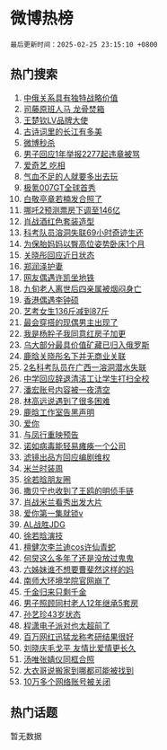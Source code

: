 # 微博热榜

`最后更新时间：2025-02-25 23:15:10 +0800`

## 热门搜索

1. [中俄关系具有独特战略价值](https://m.weibo.cn/search?containerid=100103type%3D1%26t%3D10%26q%3D%23%E4%B8%AD%E4%BF%84%E5%85%B3%E7%B3%BB%E5%85%B7%E6%9C%89%E7%8B%AC%E7%89%B9%E6%88%98%E7%95%A5%E4%BB%B7%E5%80%BC%23&stream_entry_id=51&isnewpage=1&extparam=seat%3D1%26c_type%3D51%26stream_entry_id%3D51%26cate%3D10103%26pos%3D0%26filter_type%3Drealtimehot%26q%3D%2523%25E4%25B8%25AD%25E4%25BF%2584%25E5%2585%25B3%25E7%25B3%25BB%25E5%2585%25B7%25E6%259C%2589%25E7%258B%25AC%25E7%2589%25B9%25E6%2588%2598%25E7%2595%25A5%25E4%25BB%25B7%25E5%2580%25BC%2523%26dgr%3D0%26display_time%3D1740496508%26pre_seqid%3D174049650858003678386118)
1. [司藤原班人马 龙骨焚箱](https://m.weibo.cn/search?containerid=100103type%3D1%26t%3D10%26q%3D%E5%8F%B8%E8%97%A4%E5%8E%9F%E7%8F%AD%E4%BA%BA%E9%A9%AC+%E9%BE%99%E9%AA%A8%E7%84%9A%E7%AE%B1&stream_entry_id=31&isnewpage=1&extparam=seat%3D1%26realpos%3D1%26filter_type%3Drealtimehot%26dgr%3D0%26c_type%3D31%26band_rank%3D1%26lcate%3D5001%26cate%3D5001%26pos%3D0%26q%3D%25E5%258F%25B8%25E8%2597%25A4%25E5%258E%259F%25E7%258F%25AD%25E4%25BA%25BA%25E9%25A9%25AC%2520%25E9%25BE%2599%25E9%25AA%25A8%25E7%2584%259A%25E7%25AE%25B1%26flag%3D1%26stream_entry_id%3D31%26display_time%3D1740496508%26pre_seqid%3D174049650858003678386118)
1. [王楚钦LV品牌大使](https://m.weibo.cn/search?containerid=100103type%3D1%26t%3D10%26q%3D%23%E7%8E%8B%E6%A5%9A%E9%92%A6LV%E5%93%81%E7%89%8C%E5%A4%A7%E4%BD%BF%23&stream_entry_id=31&isnewpage=1&extparam=seat%3D1%26realpos%3D2%26filter_type%3Drealtimehot%26dgr%3D0%26c_type%3D31%26band_rank%3D2%26lcate%3D5001%26cate%3D5001%26pos%3D1%26q%3D%2523%25E7%258E%258B%25E6%25A5%259A%25E9%2592%25A6LV%25E5%2593%2581%25E7%2589%258C%25E5%25A4%25A7%25E4%25BD%25BF%2523%26flag%3D16%26stream_entry_id%3D31%26display_time%3D1740496508%26pre_seqid%3D174049650858003678386118)
1. [古诗词里的长江有多美](https://m.weibo.cn/search?containerid=100103type%3D1%26t%3D10%26q%3D%23%E5%8F%A4%E8%AF%97%E8%AF%8D%E9%87%8C%E7%9A%84%E9%95%BF%E6%B1%9F%E6%9C%89%E5%A4%9A%E7%BE%8E%23&stream_entry_id=31&isnewpage=1&extparam=seat%3D1%26realpos%3D3%26filter_type%3Drealtimehot%26dgr%3D0%26c_type%3D31%26band_rank%3D3%26lcate%3D5001%26cate%3D5001%26pos%3D2%26q%3D%2523%25E5%258F%25A4%25E8%25AF%2597%25E8%25AF%258D%25E9%2587%258C%25E7%259A%2584%25E9%2595%25BF%25E6%25B1%259F%25E6%259C%2589%25E5%25A4%259A%25E7%25BE%258E%2523%26flag%3D1%26stream_entry_id%3D31%26display_time%3D1740496508%26pre_seqid%3D174049650858003678386118)
1. [微博秒杀](https://m.weibo.cn/search?containerid=100103type%3D1%26t%3D10%26q%3D%23%E5%BE%AE%E5%8D%9A%E7%A7%92%E6%9D%80%23&stream_entry_id=31&isnewpage=1&extparam=seat%3D1%26band_rank%3D4%26is_ad_pos%3D1%26q%3D%2523%25E5%25BE%25AE%25E5%258D%259A%25E7%25A7%2592%25E6%259D%2580%2523%26dgr%3D0%26c_type%3D31%26adid%3D276556%26cate%3D5001%26pos%3D3%26lcate%3D5001%26filter_type%3Drealtimehot%26stream_entry_id%3D31%26display_time%3D1740496508%26pre_seqid%3D174049650858003678386118)
1. [男子回应1年举报2277起违章被骂](https://m.weibo.cn/search?containerid=100103type%3D1%26t%3D10%26q%3D%23%E7%94%B7%E5%AD%90%E5%9B%9E%E5%BA%941%E5%B9%B4%E4%B8%BE%E6%8A%A52277%E8%B5%B7%E8%BF%9D%E7%AB%A0%E8%A2%AB%E9%AA%82%23&stream_entry_id=31&isnewpage=1&extparam=seat%3D1%26realpos%3D4%26filter_type%3Drealtimehot%26dgr%3D0%26c_type%3D31%26band_rank%3D4%26lcate%3D5001%26cate%3D5001%26pos%3D4%26q%3D%2523%25E7%2594%25B7%25E5%25AD%2590%25E5%259B%259E%25E5%25BA%25941%25E5%25B9%25B4%25E4%25B8%25BE%25E6%258A%25A52277%25E8%25B5%25B7%25E8%25BF%259D%25E7%25AB%25A0%25E8%25A2%25AB%25E9%25AA%2582%2523%26flag%3D1%26stream_entry_id%3D31%26display_time%3D1740496508%26pre_seqid%3D174049650858003678386118)
1. [爱奇艺 吃相](https://m.weibo.cn/search?containerid=100103type%3D1%26t%3D10%26q%3D%E7%88%B1%E5%A5%87%E8%89%BA+%E5%90%83%E7%9B%B8&stream_entry_id=31&isnewpage=1&extparam=seat%3D1%26realpos%3D5%26filter_type%3Drealtimehot%26dgr%3D0%26c_type%3D31%26band_rank%3D5%26lcate%3D5001%26cate%3D5001%26pos%3D5%26q%3D%25E7%2588%25B1%25E5%25A5%2587%25E8%2589%25BA%2520%25E5%2590%2583%25E7%259B%25B8%26flag%3D2%26stream_entry_id%3D31%26display_time%3D1740496508%26pre_seqid%3D174049650858003678386118)
1. [气血不足的人就要多出去玩](https://m.weibo.cn/search?containerid=100103type%3D1%26t%3D10%26q%3D%23%E6%B0%94%E8%A1%80%E4%B8%8D%E8%B6%B3%E7%9A%84%E4%BA%BA%E5%B0%B1%E8%A6%81%E5%A4%9A%E5%87%BA%E5%8E%BB%E7%8E%A9%23&stream_entry_id=31&isnewpage=1&extparam=seat%3D1%26realpos%3D6%26filter_type%3Drealtimehot%26dgr%3D0%26c_type%3D31%26band_rank%3D6%26lcate%3D5001%26cate%3D5001%26pos%3D6%26q%3D%2523%25E6%25B0%2594%25E8%25A1%2580%25E4%25B8%258D%25E8%25B6%25B3%25E7%259A%2584%25E4%25BA%25BA%25E5%25B0%25B1%25E8%25A6%2581%25E5%25A4%259A%25E5%2587%25BA%25E5%258E%25BB%25E7%258E%25A9%2523%26flag%3D0%26stream_entry_id%3D31%26display_time%3D1740496508%26pre_seqid%3D174049650858003678386118)
1. [极氪007GT全球首秀](https://m.weibo.cn/search?containerid=100103type%3D1%26t%3D10%26q%3D%23%E6%9E%81%E6%B0%AA007GT%E5%85%A8%E7%90%83%E9%A6%96%E7%A7%80%23&stream_entry_id=31&isnewpage=1&extparam=seat%3D1%26lcate%3D5001%26is_ad_pos%3D1%26filter_type%3Drealtimehot%26dgr%3D0%26c_type%3D31%26adid%3D276866%26band_rank%3D7%26cate%3D5001%26topic_ad%3D1%26pos%3D7%26q%3D%2523%25E6%259E%2581%25E6%25B0%25AA007GT%25E5%2585%25A8%25E7%2590%2583%25E9%25A6%2596%25E7%25A7%2580%2523%26stream_entry_id%3D31%26display_time%3D1740496508%26pre_seqid%3D174049650858003678386118)
1. [白敬亭章若楠发合照了](https://m.weibo.cn/search?containerid=100103type%3D1%26t%3D10%26q%3D%23%E7%99%BD%E6%95%AC%E4%BA%AD%E7%AB%A0%E8%8B%A5%E6%A5%A0%E5%8F%91%E5%90%88%E7%85%A7%E4%BA%86%23&stream_entry_id=31&isnewpage=1&extparam=seat%3D1%26realpos%3D7%26filter_type%3Drealtimehot%26dgr%3D0%26c_type%3D31%26band_rank%3D7%26lcate%3D5001%26cate%3D5001%26pos%3D8%26q%3D%2523%25E7%2599%25BD%25E6%2595%25AC%25E4%25BA%25AD%25E7%25AB%25A0%25E8%258B%25A5%25E6%25A5%25A0%25E5%258F%2591%25E5%2590%2588%25E7%2585%25A7%25E4%25BA%2586%2523%26flag%3D0%26stream_entry_id%3D31%26display_time%3D1740496508%26pre_seqid%3D174049650858003678386118)
1. [哪吒2预测票房下调至146亿](https://m.weibo.cn/search?containerid=100103type%3D1%26t%3D10%26q%3D%23%E5%93%AA%E5%90%922%E9%A2%84%E6%B5%8B%E7%A5%A8%E6%88%BF%E4%B8%8B%E8%B0%83%E8%87%B3146%E4%BA%BF%23&stream_entry_id=31&isnewpage=1&extparam=seat%3D1%26realpos%3D8%26filter_type%3Drealtimehot%26dgr%3D0%26c_type%3D31%26band_rank%3D8%26lcate%3D5001%26cate%3D5001%26pos%3D9%26q%3D%2523%25E5%2593%25AA%25E5%2590%25922%25E9%25A2%2584%25E6%25B5%258B%25E7%25A5%25A8%25E6%2588%25BF%25E4%25B8%258B%25E8%25B0%2583%25E8%2587%25B3146%25E4%25BA%25BF%2523%26flag%3D1%26stream_entry_id%3D31%26display_time%3D1740496508%26pre_seqid%3D174049650858003678386118)
1. [肖战酒红色套装造型](https://m.weibo.cn/search?containerid=100103type%3D1%26t%3D10%26q%3D%23%E8%82%96%E6%88%98%E9%85%92%E7%BA%A2%E8%89%B2%E5%A5%97%E8%A3%85%E9%80%A0%E5%9E%8B%23&stream_entry_id=31&isnewpage=1&extparam=seat%3D1%26realpos%3D9%26filter_type%3Drealtimehot%26dgr%3D0%26c_type%3D31%26band_rank%3D9%26lcate%3D5001%26cate%3D5001%26pos%3D10%26q%3D%2523%25E8%2582%2596%25E6%2588%2598%25E9%2585%2592%25E7%25BA%25A2%25E8%2589%25B2%25E5%25A5%2597%25E8%25A3%2585%25E9%2580%25A0%25E5%259E%258B%2523%26flag%3D1%26stream_entry_id%3D31%26display_time%3D1740496508%26pre_seqid%3D174049650858003678386118)
1. [科考队员溶洞失联69小时奇迹生还](https://m.weibo.cn/search?containerid=100103type%3D1%26t%3D10%26q%3D%23%E7%A7%91%E8%80%83%E9%98%9F%E5%91%98%E6%BA%B6%E6%B4%9E%E5%A4%B1%E8%81%9469%E5%B0%8F%E6%97%B6%E5%A5%87%E8%BF%B9%E7%94%9F%E8%BF%98%23&stream_entry_id=31&isnewpage=1&extparam=seat%3D1%26realpos%3D10%26filter_type%3Drealtimehot%26dgr%3D0%26c_type%3D31%26band_rank%3D10%26lcate%3D5001%26cate%3D5001%26pos%3D11%26q%3D%2523%25E7%25A7%2591%25E8%2580%2583%25E9%2598%259F%25E5%2591%2598%25E6%25BA%25B6%25E6%25B4%259E%25E5%25A4%25B1%25E8%2581%259469%25E5%25B0%258F%25E6%2597%25B6%25E5%25A5%2587%25E8%25BF%25B9%25E7%2594%259F%25E8%25BF%2598%2523%26flag%3D1%26stream_entry_id%3D31%26display_time%3D1740496508%26pre_seqid%3D174049650858003678386118)
1. [为保胎妈妈以臀高位姿势卧床1个月](https://m.weibo.cn/search?containerid=100103type%3D1%26t%3D10%26q%3D%23%E4%B8%BA%E4%BF%9D%E8%83%8E%E5%A6%88%E5%A6%88%E4%BB%A5%E8%87%80%E9%AB%98%E4%BD%8D%E5%A7%BF%E5%8A%BF%E5%8D%A7%E5%BA%8A1%E4%B8%AA%E6%9C%88%23&stream_entry_id=31&isnewpage=1&extparam=seat%3D1%26realpos%3D11%26filter_type%3Drealtimehot%26dgr%3D0%26c_type%3D31%26band_rank%3D11%26lcate%3D5001%26cate%3D5001%26pos%3D12%26q%3D%2523%25E4%25B8%25BA%25E4%25BF%259D%25E8%2583%258E%25E5%25A6%2588%25E5%25A6%2588%25E4%25BB%25A5%25E8%2587%2580%25E9%25AB%2598%25E4%25BD%258D%25E5%25A7%25BF%25E5%258A%25BF%25E5%258D%25A7%25E5%25BA%258A1%25E4%25B8%25AA%25E6%259C%2588%2523%26flag%3D1%26stream_entry_id%3D31%26display_time%3D1740496508%26pre_seqid%3D174049650858003678386118)
1. [关晓彤回应近日状态](https://m.weibo.cn/search?containerid=100103type%3D1%26t%3D10%26q%3D%23%E5%85%B3%E6%99%93%E5%BD%A4%E5%9B%9E%E5%BA%94%E8%BF%91%E6%97%A5%E7%8A%B6%E6%80%81%23&stream_entry_id=31&isnewpage=1&extparam=seat%3D1%26realpos%3D12%26filter_type%3Drealtimehot%26dgr%3D0%26c_type%3D31%26band_rank%3D12%26lcate%3D5001%26cate%3D5001%26pos%3D13%26q%3D%2523%25E5%2585%25B3%25E6%2599%2593%25E5%25BD%25A4%25E5%259B%259E%25E5%25BA%2594%25E8%25BF%2591%25E6%2597%25A5%25E7%258A%25B6%25E6%2580%2581%2523%26flag%3D2%26stream_entry_id%3D31%26display_time%3D1740496508%26pre_seqid%3D174049650858003678386118)
1. [郑润泽护妻](https://m.weibo.cn/search?containerid=100103type%3D1%26t%3D10%26q%3D%E9%83%91%E6%B6%A6%E6%B3%BD%E6%8A%A4%E5%A6%BB&stream_entry_id=31&isnewpage=1&extparam=seat%3D1%26realpos%3D13%26filter_type%3Drealtimehot%26dgr%3D0%26c_type%3D31%26band_rank%3D13%26lcate%3D5001%26cate%3D5001%26pos%3D14%26q%3D%25E9%2583%2591%25E6%25B6%25A6%25E6%25B3%25BD%25E6%258A%25A4%25E5%25A6%25BB%26flag%3D2%26stream_entry_id%3D31%26display_time%3D1740496508%26pre_seqid%3D174049650858003678386118)
1. [网友偶遇许凯坐地铁](https://m.weibo.cn/search?containerid=100103type%3D1%26t%3D10%26q%3D%23%E7%BD%91%E5%8F%8B%E5%81%B6%E9%81%87%E8%AE%B8%E5%87%AF%E5%9D%90%E5%9C%B0%E9%93%81%23&stream_entry_id=31&isnewpage=1&extparam=seat%3D1%26realpos%3D14%26filter_type%3Drealtimehot%26dgr%3D0%26c_type%3D31%26band_rank%3D14%26lcate%3D5001%26cate%3D5001%26pos%3D15%26q%3D%2523%25E7%25BD%2591%25E5%258F%258B%25E5%2581%25B6%25E9%2581%2587%25E8%25AE%25B8%25E5%2587%25AF%25E5%259D%2590%25E5%259C%25B0%25E9%2593%2581%2523%26flag%3D1%26stream_entry_id%3D31%26display_time%3D1740496508%26pre_seqid%3D174049650858003678386118)
1. [九旬老人离世后四亲属被烟闷身亡](https://m.weibo.cn/search?containerid=100103type%3D1%26t%3D10%26q%3D%23%E4%B9%9D%E6%97%AC%E8%80%81%E4%BA%BA%E7%A6%BB%E4%B8%96%E5%90%8E%E5%9B%9B%E4%BA%B2%E5%B1%9E%E8%A2%AB%E7%83%9F%E9%97%B7%E8%BA%AB%E4%BA%A1%23&stream_entry_id=31&isnewpage=1&extparam=seat%3D1%26realpos%3D15%26filter_type%3Drealtimehot%26dgr%3D0%26c_type%3D31%26band_rank%3D15%26lcate%3D5001%26cate%3D5001%26pos%3D16%26q%3D%2523%25E4%25B9%259D%25E6%2597%25AC%25E8%2580%2581%25E4%25BA%25BA%25E7%25A6%25BB%25E4%25B8%2596%25E5%2590%258E%25E5%259B%259B%25E4%25BA%25B2%25E5%25B1%259E%25E8%25A2%25AB%25E7%2583%259F%25E9%2597%25B7%25E8%25BA%25AB%25E4%25BA%25A1%2523%26flag%3D1%26stream_entry_id%3D31%26display_time%3D1740496508%26pre_seqid%3D174049650858003678386118)
1. [香港偶遇李钟硕](https://m.weibo.cn/search?containerid=100103type%3D1%26t%3D10%26q%3D%23%E9%A6%99%E6%B8%AF%E5%81%B6%E9%81%87%E6%9D%8E%E9%92%9F%E7%A1%95%23&stream_entry_id=31&isnewpage=1&extparam=seat%3D1%26realpos%3D16%26filter_type%3Drealtimehot%26dgr%3D0%26c_type%3D31%26band_rank%3D16%26lcate%3D5001%26cate%3D5001%26pos%3D17%26q%3D%2523%25E9%25A6%2599%25E6%25B8%25AF%25E5%2581%25B6%25E9%2581%2587%25E6%259D%258E%25E9%2592%259F%25E7%25A1%2595%2523%26flag%3D2%26stream_entry_id%3D31%26display_time%3D1740496508%26pre_seqid%3D174049650858003678386118)
1. [艺考女生136斤减到87斤](https://m.weibo.cn/search?containerid=100103type%3D1%26t%3D10%26q%3D%23%E8%89%BA%E8%80%83%E5%A5%B3%E7%94%9F136%E6%96%A4%E5%87%8F%E5%88%B087%E6%96%A4%23&stream_entry_id=31&isnewpage=1&extparam=seat%3D1%26realpos%3D17%26filter_type%3Drealtimehot%26dgr%3D0%26c_type%3D31%26band_rank%3D17%26lcate%3D5001%26cate%3D5001%26pos%3D18%26q%3D%2523%25E8%2589%25BA%25E8%2580%2583%25E5%25A5%25B3%25E7%2594%259F136%25E6%2596%25A4%25E5%2587%258F%25E5%2588%25B087%25E6%2596%25A4%2523%26flag%3D0%26stream_entry_id%3D31%26display_time%3D1740496508%26pre_seqid%3D174049650858003678386118)
1. [最会穿搭的现偶男主出现了](https://m.weibo.cn/search?containerid=100103type%3D1%26t%3D10%26q%3D%E6%9C%80%E4%BC%9A%E7%A9%BF%E6%90%AD%E7%9A%84%E7%8E%B0%E5%81%B6%E7%94%B7%E4%B8%BB%E5%87%BA%E7%8E%B0%E4%BA%86&stream_entry_id=31&isnewpage=1&extparam=seat%3D1%26realpos%3D18%26filter_type%3Drealtimehot%26dgr%3D0%26c_type%3D31%26band_rank%3D18%26lcate%3D5001%26cate%3D5001%26pos%3D19%26q%3D%25E6%259C%2580%25E4%25BC%259A%25E7%25A9%25BF%25E6%2590%25AD%25E7%259A%2584%25E7%258E%25B0%25E5%2581%25B6%25E7%2594%25B7%25E4%25B8%25BB%25E5%2587%25BA%25E7%258E%25B0%25E4%25BA%2586%26flag%3D1%26stream_entry_id%3D31%26display_time%3D1740496508%26pre_seqid%3D174049650858003678386118)
1. [我是杨肸子我同意红房子加更](https://m.weibo.cn/search?containerid=100103type%3D1%26t%3D10%26q%3D%E6%88%91%E6%98%AF%E6%9D%A8%E8%82%B8%E5%AD%90%E6%88%91%E5%90%8C%E6%84%8F%E7%BA%A2%E6%88%BF%E5%AD%90%E5%8A%A0%E6%9B%B4&stream_entry_id=31&isnewpage=1&extparam=seat%3D1%26realpos%3D19%26filter_type%3Drealtimehot%26dgr%3D0%26c_type%3D31%26band_rank%3D19%26lcate%3D5001%26cate%3D5001%26pos%3D20%26q%3D%25E6%2588%2591%25E6%2598%25AF%25E6%259D%25A8%25E8%2582%25B8%25E5%25AD%2590%25E6%2588%2591%25E5%2590%258C%25E6%2584%258F%25E7%25BA%25A2%25E6%2588%25BF%25E5%25AD%2590%25E5%258A%25A0%25E6%259B%25B4%26flag%3D1%26stream_entry_id%3D31%26display_time%3D1740496508%26pre_seqid%3D174049650858003678386118)
1. [乌大部分最具价值矿藏已归入俄罗斯](https://m.weibo.cn/search?containerid=100103type%3D1%26t%3D10%26q%3D%23%E4%B9%8C%E5%A4%A7%E9%83%A8%E5%88%86%E6%9C%80%E5%85%B7%E4%BB%B7%E5%80%BC%E7%9F%BF%E8%97%8F%E5%B7%B2%E5%BD%92%E5%85%A5%E4%BF%84%E7%BD%97%E6%96%AF%23&stream_entry_id=31&isnewpage=1&extparam=seat%3D1%26realpos%3D20%26filter_type%3Drealtimehot%26dgr%3D0%26c_type%3D31%26band_rank%3D20%26lcate%3D5001%26cate%3D5001%26pos%3D21%26q%3D%2523%25E4%25B9%258C%25E5%25A4%25A7%25E9%2583%25A8%25E5%2588%2586%25E6%259C%2580%25E5%2585%25B7%25E4%25BB%25B7%25E5%2580%25BC%25E7%259F%25BF%25E8%2597%258F%25E5%25B7%25B2%25E5%25BD%2592%25E5%2585%25A5%25E4%25BF%2584%25E7%25BD%2597%25E6%2596%25AF%2523%26flag%3D1%26stream_entry_id%3D31%26display_time%3D1740496508%26pre_seqid%3D174049650858003678386118)
1. [鹿晗关晓彤名下并无商业关联](https://m.weibo.cn/search?containerid=100103type%3D1%26t%3D10%26q%3D%23%E9%B9%BF%E6%99%97%E5%85%B3%E6%99%93%E5%BD%A4%E5%90%8D%E4%B8%8B%E5%B9%B6%E6%97%A0%E5%95%86%E4%B8%9A%E5%85%B3%E8%81%94%23&stream_entry_id=31&isnewpage=1&extparam=seat%3D1%26realpos%3D21%26filter_type%3Drealtimehot%26dgr%3D0%26c_type%3D31%26band_rank%3D21%26lcate%3D5001%26cate%3D5001%26pos%3D22%26q%3D%2523%25E9%25B9%25BF%25E6%2599%2597%25E5%2585%25B3%25E6%2599%2593%25E5%25BD%25A4%25E5%2590%258D%25E4%25B8%258B%25E5%25B9%25B6%25E6%2597%25A0%25E5%2595%2586%25E4%25B8%259A%25E5%2585%25B3%25E8%2581%2594%2523%26flag%3D2%26stream_entry_id%3D31%26display_time%3D1740496508%26pre_seqid%3D174049650858003678386118)
1. [2名科考队员在广西一溶洞潜水失联](https://m.weibo.cn/search?containerid=100103type%3D1%26t%3D10%26q%3D%232%E5%90%8D%E7%A7%91%E8%80%83%E9%98%9F%E5%91%98%E5%9C%A8%E5%B9%BF%E8%A5%BF%E4%B8%80%E6%BA%B6%E6%B4%9E%E6%BD%9C%E6%B0%B4%E5%A4%B1%E8%81%94%23&stream_entry_id=31&isnewpage=1&extparam=seat%3D1%26realpos%3D22%26filter_type%3Drealtimehot%26dgr%3D0%26c_type%3D31%26band_rank%3D22%26lcate%3D5001%26cate%3D5001%26pos%3D23%26q%3D%25232%25E5%2590%258D%25E7%25A7%2591%25E8%2580%2583%25E9%2598%259F%25E5%2591%2598%25E5%259C%25A8%25E5%25B9%25BF%25E8%25A5%25BF%25E4%25B8%2580%25E6%25BA%25B6%25E6%25B4%259E%25E6%25BD%259C%25E6%25B0%25B4%25E5%25A4%25B1%25E8%2581%2594%2523%26flag%3D1%26stream_entry_id%3D31%26display_time%3D1740496508%26pre_seqid%3D174049650858003678386118)
1. [中学回应辞退清洁工让学生打扫全校](https://m.weibo.cn/search?containerid=100103type%3D1%26t%3D10%26q%3D%23%E4%B8%AD%E5%AD%A6%E5%9B%9E%E5%BA%94%E8%BE%9E%E9%80%80%E6%B8%85%E6%B4%81%E5%B7%A5%E8%AE%A9%E5%AD%A6%E7%94%9F%E6%89%93%E6%89%AB%E5%85%A8%E6%A0%A1%23&stream_entry_id=31&isnewpage=1&extparam=seat%3D1%26realpos%3D23%26filter_type%3Drealtimehot%26dgr%3D0%26c_type%3D31%26band_rank%3D23%26lcate%3D5001%26cate%3D5001%26pos%3D24%26q%3D%2523%25E4%25B8%25AD%25E5%25AD%25A6%25E5%259B%259E%25E5%25BA%2594%25E8%25BE%259E%25E9%2580%2580%25E6%25B8%2585%25E6%25B4%2581%25E5%25B7%25A5%25E8%25AE%25A9%25E5%25AD%25A6%25E7%2594%259F%25E6%2589%2593%25E6%2589%25AB%25E5%2585%25A8%25E6%25A0%25A1%2523%26flag%3D0%26stream_entry_id%3D31%26display_time%3D1740496508%26pre_seqid%3D174049650858003678386118)
1. [潘宏账号内容被一夜清空](https://m.weibo.cn/search?containerid=100103type%3D1%26t%3D10%26q%3D%23%E6%BD%98%E5%AE%8F%E8%B4%A6%E5%8F%B7%E5%86%85%E5%AE%B9%E8%A2%AB%E4%B8%80%E5%A4%9C%E6%B8%85%E7%A9%BA%23&stream_entry_id=31&isnewpage=1&extparam=seat%3D1%26realpos%3D24%26filter_type%3Drealtimehot%26dgr%3D0%26c_type%3D31%26band_rank%3D24%26lcate%3D5001%26cate%3D5001%26pos%3D25%26q%3D%2523%25E6%25BD%2598%25E5%25AE%258F%25E8%25B4%25A6%25E5%258F%25B7%25E5%2586%2585%25E5%25AE%25B9%25E8%25A2%25AB%25E4%25B8%2580%25E5%25A4%259C%25E6%25B8%2585%25E7%25A9%25BA%2523%26flag%3D1%26stream_entry_id%3D31%26display_time%3D1740496508%26pre_seqid%3D174049650858003678386118)
1. [林高远说遇到了很多困难](https://m.weibo.cn/search?containerid=100103type%3D1%26t%3D10%26q%3D%23%E6%9E%97%E9%AB%98%E8%BF%9C%E8%AF%B4%E9%81%87%E5%88%B0%E4%BA%86%E5%BE%88%E5%A4%9A%E5%9B%B0%E9%9A%BE%23&stream_entry_id=31&isnewpage=1&extparam=seat%3D1%26realpos%3D25%26filter_type%3Drealtimehot%26dgr%3D0%26c_type%3D31%26band_rank%3D25%26lcate%3D5001%26cate%3D5001%26pos%3D26%26q%3D%2523%25E6%259E%2597%25E9%25AB%2598%25E8%25BF%259C%25E8%25AF%25B4%25E9%2581%2587%25E5%2588%25B0%25E4%25BA%2586%25E5%25BE%2588%25E5%25A4%259A%25E5%259B%25B0%25E9%259A%25BE%2523%26flag%3D1%26stream_entry_id%3D31%26display_time%3D1740496508%26pre_seqid%3D174049650858003678386118)
1. [鹿晗工作室告黑声明](https://m.weibo.cn/search?containerid=100103type%3D1%26t%3D10%26q%3D%23%E9%B9%BF%E6%99%97%E5%B7%A5%E4%BD%9C%E5%AE%A4%E5%91%8A%E9%BB%91%E5%A3%B0%E6%98%8E%23&stream_entry_id=31&isnewpage=1&extparam=seat%3D1%26realpos%3D26%26filter_type%3Drealtimehot%26dgr%3D0%26c_type%3D31%26band_rank%3D26%26lcate%3D5001%26cate%3D5001%26pos%3D27%26q%3D%2523%25E9%25B9%25BF%25E6%2599%2597%25E5%25B7%25A5%25E4%25BD%259C%25E5%25AE%25A4%25E5%2591%258A%25E9%25BB%2591%25E5%25A3%25B0%25E6%2598%258E%2523%26flag%3D0%26stream_entry_id%3D31%26display_time%3D1740496508%26pre_seqid%3D174049650858003678386118)
1. [爱你](https://m.weibo.cn/search?containerid=100103type%3D1%26t%3D10%26q%3D%E7%88%B1%E4%BD%A0&stream_entry_id=31&isnewpage=1&extparam=seat%3D1%26realpos%3D27%26filter_type%3Drealtimehot%26dgr%3D0%26c_type%3D31%26band_rank%3D27%26lcate%3D5001%26cate%3D5001%26pos%3D28%26q%3D%25E7%2588%25B1%25E4%25BD%25A0%26flag%3D0%26stream_entry_id%3D31%26display_time%3D1740496508%26pre_seqid%3D174049650858003678386118)
1. [与凤行重映预告](https://m.weibo.cn/search?containerid=100103type%3D1%26t%3D10%26q%3D%23%E4%B8%8E%E5%87%A4%E8%A1%8C%E9%87%8D%E6%98%A0%E9%A2%84%E5%91%8A%23&stream_entry_id=31&isnewpage=1&extparam=seat%3D1%26realpos%3D28%26filter_type%3Drealtimehot%26dgr%3D0%26c_type%3D31%26band_rank%3D28%26lcate%3D5001%26cate%3D5001%26pos%3D29%26q%3D%2523%25E4%25B8%258E%25E5%2587%25A4%25E8%25A1%258C%25E9%2587%258D%25E6%2598%25A0%25E9%25A2%2584%25E5%2591%258A%2523%26flag%3D1%26stream_entry_id%3D31%26display_time%3D1740496508%26pre_seqid%3D174049650858003678386118)
1. [诺如病毒能轻易瘫痪一个公司](https://m.weibo.cn/search?containerid=100103type%3D1%26t%3D10%26q%3D%23%E8%AF%BA%E5%A6%82%E7%97%85%E6%AF%92%E8%83%BD%E8%BD%BB%E6%98%93%E7%98%AB%E7%97%AA%E4%B8%80%E4%B8%AA%E5%85%AC%E5%8F%B8%23&stream_entry_id=31&isnewpage=1&extparam=seat%3D1%26realpos%3D29%26filter_type%3Drealtimehot%26dgr%3D0%26c_type%3D31%26band_rank%3D29%26lcate%3D5001%26cate%3D5001%26pos%3D30%26q%3D%2523%25E8%25AF%25BA%25E5%25A6%2582%25E7%2597%2585%25E6%25AF%2592%25E8%2583%25BD%25E8%25BD%25BB%25E6%2598%2593%25E7%2598%25AB%25E7%2597%25AA%25E4%25B8%2580%25E4%25B8%25AA%25E5%2585%25AC%25E5%258F%25B8%2523%26flag%3D0%26stream_entry_id%3D31%26display_time%3D1740496508%26pre_seqid%3D174049650858003678386118)
1. [滤镜出品方回应编剧维权](https://m.weibo.cn/search?containerid=100103type%3D1%26t%3D10%26q%3D%23%E6%BB%A4%E9%95%9C%E5%87%BA%E5%93%81%E6%96%B9%E5%9B%9E%E5%BA%94%E7%BC%96%E5%89%A7%E7%BB%B4%E6%9D%83%23&stream_entry_id=31&isnewpage=1&extparam=seat%3D1%26realpos%3D30%26filter_type%3Drealtimehot%26dgr%3D0%26c_type%3D31%26band_rank%3D30%26lcate%3D5001%26cate%3D5001%26pos%3D31%26q%3D%2523%25E6%25BB%25A4%25E9%2595%259C%25E5%2587%25BA%25E5%2593%2581%25E6%2596%25B9%25E5%259B%259E%25E5%25BA%2594%25E7%25BC%2596%25E5%2589%25A7%25E7%25BB%25B4%25E6%259D%2583%2523%26flag%3D1%26stream_entry_id%3D31%26display_time%3D1740496508%26pre_seqid%3D174049650858003678386118)
1. [米兰时装周](https://m.weibo.cn/search?containerid=100103type%3D1%26t%3D10%26q%3D%E7%B1%B3%E5%85%B0%E6%97%B6%E8%A3%85%E5%91%A8&stream_entry_id=31&isnewpage=1&extparam=seat%3D1%26realpos%3D31%26filter_type%3Drealtimehot%26dgr%3D0%26c_type%3D31%26band_rank%3D31%26lcate%3D5001%26cate%3D5001%26pos%3D32%26q%3D%25E7%25B1%25B3%25E5%2585%25B0%25E6%2597%25B6%25E8%25A3%2585%25E5%2591%25A8%26flag%3D1%26stream_entry_id%3D31%26display_time%3D1740496508%26pre_seqid%3D174049650858003678386118)
1. [徐若晗朋友圈](https://m.weibo.cn/search?containerid=100103type%3D1%26t%3D10%26q%3D%E5%BE%90%E8%8B%A5%E6%99%97%E6%9C%8B%E5%8F%8B%E5%9C%88&stream_entry_id=31&isnewpage=1&extparam=seat%3D1%26realpos%3D32%26filter_type%3Drealtimehot%26dgr%3D0%26c_type%3D31%26band_rank%3D32%26lcate%3D5001%26cate%3D5001%26pos%3D33%26q%3D%25E5%25BE%2590%25E8%258B%25A5%25E6%2599%2597%25E6%259C%258B%25E5%258F%258B%25E5%259C%2588%26flag%3D0%26stream_entry_id%3D31%26display_time%3D1740496508%26pre_seqid%3D174049650858003678386118)
1. [撒贝宁也收到了王鸥的明侦手链](https://m.weibo.cn/search?containerid=100103type%3D1%26t%3D10%26q%3D%E6%92%92%E8%B4%9D%E5%AE%81%E4%B9%9F%E6%94%B6%E5%88%B0%E4%BA%86%E7%8E%8B%E9%B8%A5%E7%9A%84%E6%98%8E%E4%BE%A6%E6%89%8B%E9%93%BE&stream_entry_id=31&isnewpage=1&extparam=seat%3D1%26realpos%3D33%26filter_type%3Drealtimehot%26dgr%3D0%26c_type%3D31%26band_rank%3D33%26lcate%3D5001%26cate%3D5001%26pos%3D34%26q%3D%25E6%2592%2592%25E8%25B4%259D%25E5%25AE%2581%25E4%25B9%259F%25E6%2594%25B6%25E5%2588%25B0%25E4%25BA%2586%25E7%258E%258B%25E9%25B8%25A5%25E7%259A%2584%25E6%2598%258E%25E4%25BE%25A6%25E6%2589%258B%25E9%2593%25BE%26flag%3D0%26stream_entry_id%3D31%26display_time%3D1740496508%26pre_seqid%3D174049650858003678386118)
1. [肖战米兰看秀出发大片](https://m.weibo.cn/search?containerid=100103type%3D1%26t%3D10%26q%3D%23%E8%82%96%E6%88%98%E7%B1%B3%E5%85%B0%E7%9C%8B%E7%A7%80%E5%87%BA%E5%8F%91%E5%A4%A7%E7%89%87%23&stream_entry_id=31&isnewpage=1&extparam=seat%3D1%26realpos%3D34%26filter_type%3Drealtimehot%26dgr%3D0%26c_type%3D31%26band_rank%3D34%26lcate%3D5001%26cate%3D5001%26pos%3D35%26q%3D%2523%25E8%2582%2596%25E6%2588%2598%25E7%25B1%25B3%25E5%2585%25B0%25E7%259C%258B%25E7%25A7%2580%25E5%2587%25BA%25E5%258F%2591%25E5%25A4%25A7%25E7%2589%2587%2523%26flag%3D1%26stream_entry_id%3D31%26display_time%3D1740496508%26pre_seqid%3D174049650858003678386118)
1. [爱你第一集就锁v](https://m.weibo.cn/search?containerid=100103type%3D1%26t%3D10%26q%3D%E7%88%B1%E4%BD%A0%E7%AC%AC%E4%B8%80%E9%9B%86%E5%B0%B1%E9%94%81v&stream_entry_id=31&isnewpage=1&extparam=seat%3D1%26realpos%3D35%26filter_type%3Drealtimehot%26dgr%3D0%26c_type%3D31%26band_rank%3D35%26lcate%3D5001%26cate%3D5001%26pos%3D36%26q%3D%25E7%2588%25B1%25E4%25BD%25A0%25E7%25AC%25AC%25E4%25B8%2580%25E9%259B%2586%25E5%25B0%25B1%25E9%2594%2581v%26flag%3D0%26stream_entry_id%3D31%26display_time%3D1740496508%26pre_seqid%3D174049650858003678386118)
1. [AL战胜JDG](https://m.weibo.cn/search?containerid=100103type%3D1%26t%3D10%26q%3D%23AL%E6%88%98%E8%83%9CJDG%23&stream_entry_id=31&isnewpage=1&extparam=seat%3D1%26realpos%3D36%26filter_type%3Drealtimehot%26dgr%3D0%26c_type%3D31%26band_rank%3D36%26lcate%3D5001%26cate%3D5001%26pos%3D37%26q%3D%2523AL%25E6%2588%2598%25E8%2583%259CJDG%2523%26flag%3D1%26stream_entry_id%3D31%26display_time%3D1740496508%26pre_seqid%3D174049650858003678386118)
1. [徐若晗演技](https://m.weibo.cn/search?containerid=100103type%3D1%26t%3D10%26q%3D%E5%BE%90%E8%8B%A5%E6%99%97%E6%BC%94%E6%8A%80&stream_entry_id=31&isnewpage=1&extparam=seat%3D1%26realpos%3D37%26filter_type%3Drealtimehot%26dgr%3D0%26c_type%3D31%26band_rank%3D37%26lcate%3D5001%26cate%3D5001%26pos%3D38%26q%3D%25E5%25BE%2590%25E8%258B%25A5%25E6%2599%2597%25E6%25BC%2594%25E6%258A%2580%26flag%3D1%26stream_entry_id%3D31%26display_time%3D1740496508%26pre_seqid%3D174049650858003678386118)
1. [檀健次李兰迪cos许仙青蛇](https://m.weibo.cn/search?containerid=100103type%3D1%26t%3D10%26q%3D%E6%AA%80%E5%81%A5%E6%AC%A1%E6%9D%8E%E5%85%B0%E8%BF%AAcos%E8%AE%B8%E4%BB%99%E9%9D%92%E8%9B%87&stream_entry_id=31&isnewpage=1&extparam=seat%3D1%26realpos%3D38%26filter_type%3Drealtimehot%26dgr%3D0%26c_type%3D31%26band_rank%3D38%26lcate%3D5001%26cate%3D5001%26pos%3D39%26q%3D%25E6%25AA%2580%25E5%2581%25A5%25E6%25AC%25A1%25E6%259D%258E%25E5%2585%25B0%25E8%25BF%25AAcos%25E8%25AE%25B8%25E4%25BB%2599%25E9%259D%2592%25E8%259B%2587%26flag%3D1%26stream_entry_id%3D31%26display_time%3D1740496508%26pre_seqid%3D174049650858003678386118)
1. [何炅这么多年了还是没放过鬼鬼](https://m.weibo.cn/search?containerid=100103type%3D1%26t%3D10%26q%3D%E4%BD%95%E7%82%85%E8%BF%99%E4%B9%88%E5%A4%9A%E5%B9%B4%E4%BA%86%E8%BF%98%E6%98%AF%E6%B2%A1%E6%94%BE%E8%BF%87%E9%AC%BC%E9%AC%BC&stream_entry_id=31&isnewpage=1&extparam=seat%3D1%26realpos%3D39%26filter_type%3Drealtimehot%26dgr%3D0%26c_type%3D31%26band_rank%3D39%26lcate%3D5001%26cate%3D5001%26pos%3D40%26q%3D%25E4%25BD%2595%25E7%2582%2585%25E8%25BF%2599%25E4%25B9%2588%25E5%25A4%259A%25E5%25B9%25B4%25E4%25BA%2586%25E8%25BF%2598%25E6%2598%25AF%25E6%25B2%25A1%25E6%2594%25BE%25E8%25BF%2587%25E9%25AC%25BC%25E9%25AC%25BC%26flag%3D0%26stream_entry_id%3D31%26display_time%3D1740496508%26pre_seqid%3D174049650858003678386118)
1. [六姊妹谁不想要曹斐然这样的妈](https://m.weibo.cn/search?containerid=100103type%3D1%26t%3D10%26q%3D%E5%85%AD%E5%A7%8A%E5%A6%B9%E8%B0%81%E4%B8%8D%E6%83%B3%E8%A6%81%E6%9B%B9%E6%96%90%E7%84%B6%E8%BF%99%E6%A0%B7%E7%9A%84%E5%A6%88&stream_entry_id=31&isnewpage=1&extparam=seat%3D1%26realpos%3D40%26filter_type%3Drealtimehot%26dgr%3D0%26c_type%3D31%26band_rank%3D40%26lcate%3D5001%26cate%3D5001%26pos%3D41%26q%3D%25E5%2585%25AD%25E5%25A7%258A%25E5%25A6%25B9%25E8%25B0%2581%25E4%25B8%258D%25E6%2583%25B3%25E8%25A6%2581%25E6%259B%25B9%25E6%2596%2590%25E7%2584%25B6%25E8%25BF%2599%25E6%25A0%25B7%25E7%259A%2584%25E5%25A6%2588%26flag%3D1%26stream_entry_id%3D31%26display_time%3D1740496508%26pre_seqid%3D174049650858003678386118)
1. [南师大环境学院官网崩了](https://m.weibo.cn/search?containerid=100103type%3D1%26t%3D10%26q%3D%23%E5%8D%97%E5%B8%88%E5%A4%A7%E7%8E%AF%E5%A2%83%E5%AD%A6%E9%99%A2%E5%AE%98%E7%BD%91%E5%B4%A9%E4%BA%86%23&stream_entry_id=31&isnewpage=1&extparam=seat%3D1%26realpos%3D41%26filter_type%3Drealtimehot%26dgr%3D0%26c_type%3D31%26band_rank%3D41%26lcate%3D5001%26cate%3D5001%26pos%3D42%26q%3D%2523%25E5%258D%2597%25E5%25B8%2588%25E5%25A4%25A7%25E7%258E%25AF%25E5%25A2%2583%25E5%25AD%25A6%25E9%2599%25A2%25E5%25AE%2598%25E7%25BD%2591%25E5%25B4%25A9%25E4%25BA%2586%2523%26flag%3D0%26stream_entry_id%3D31%26display_time%3D1740496508%26pre_seqid%3D174049650858003678386118)
1. [千金归来只剩千金](https://m.weibo.cn/search?containerid=100103type%3D1%26t%3D10%26q%3D%E5%8D%83%E9%87%91%E5%BD%92%E6%9D%A5%E5%8F%AA%E5%89%A9%E5%8D%83%E9%87%91&stream_entry_id=31&isnewpage=1&extparam=seat%3D1%26realpos%3D42%26filter_type%3Drealtimehot%26dgr%3D0%26c_type%3D31%26band_rank%3D42%26lcate%3D5001%26cate%3D5001%26pos%3D43%26q%3D%25E5%258D%2583%25E9%2587%2591%25E5%25BD%2592%25E6%259D%25A5%25E5%258F%25AA%25E5%2589%25A9%25E5%258D%2583%25E9%2587%2591%26flag%3D0%26stream_entry_id%3D31%26display_time%3D1740496508%26pre_seqid%3D174049650858003678386118)
1. [男子照顾同村老人12年继承5套房](https://m.weibo.cn/search?containerid=100103type%3D1%26t%3D10%26q%3D%23%E7%94%B7%E5%AD%90%E7%85%A7%E9%A1%BE%E5%90%8C%E6%9D%91%E8%80%81%E4%BA%BA12%E5%B9%B4%E7%BB%A7%E6%89%BF5%E5%A5%97%E6%88%BF%23&stream_entry_id=31&isnewpage=1&extparam=seat%3D1%26realpos%3D43%26filter_type%3Drealtimehot%26dgr%3D0%26c_type%3D31%26band_rank%3D43%26lcate%3D5001%26cate%3D5001%26pos%3D44%26q%3D%2523%25E7%2594%25B7%25E5%25AD%2590%25E7%2585%25A7%25E9%25A1%25BE%25E5%2590%258C%25E6%259D%2591%25E8%2580%2581%25E4%25BA%25BA12%25E5%25B9%25B4%25E7%25BB%25A7%25E6%2589%25BF5%25E5%25A5%2597%25E6%2588%25BF%2523%26flag%3D0%26stream_entry_id%3D31%26display_time%3D1740496508%26pre_seqid%3D174049650858003678386118)
1. [孙艺珍43岁状态](https://m.weibo.cn/search?containerid=100103type%3D1%26t%3D10%26q%3D%23%E5%AD%99%E8%89%BA%E7%8F%8D43%E5%B2%81%E7%8A%B6%E6%80%81%23&stream_entry_id=31&isnewpage=1&extparam=seat%3D1%26realpos%3D44%26filter_type%3Drealtimehot%26dgr%3D0%26c_type%3D31%26band_rank%3D44%26lcate%3D5001%26cate%3D5001%26pos%3D45%26q%3D%2523%25E5%25AD%2599%25E8%2589%25BA%25E7%258F%258D43%25E5%25B2%2581%25E7%258A%25B6%25E6%2580%2581%2523%26flag%3D0%26stream_entry_id%3D31%26display_time%3D1740496508%26pre_seqid%3D174049650858003678386118)
1. [程潇电子派对也太超前了](https://m.weibo.cn/search?containerid=100103type%3D1%26t%3D10%26q%3D%E7%A8%8B%E6%BD%87%E7%94%B5%E5%AD%90%E6%B4%BE%E5%AF%B9%E4%B9%9F%E5%A4%AA%E8%B6%85%E5%89%8D%E4%BA%86&stream_entry_id=31&isnewpage=1&extparam=seat%3D1%26realpos%3D45%26filter_type%3Drealtimehot%26dgr%3D0%26c_type%3D31%26band_rank%3D45%26lcate%3D5001%26cate%3D5001%26pos%3D46%26q%3D%25E7%25A8%258B%25E6%25BD%2587%25E7%2594%25B5%25E5%25AD%2590%25E6%25B4%25BE%25E5%25AF%25B9%25E4%25B9%259F%25E5%25A4%25AA%25E8%25B6%2585%25E5%2589%258D%25E4%25BA%2586%26flag%3D1%26stream_entry_id%3D31%26display_time%3D1740496508%26pre_seqid%3D174049650858003678386118)
1. [百万网红迅猛龙称考研结果很好](https://m.weibo.cn/search?containerid=100103type%3D1%26t%3D10%26q%3D%23%E7%99%BE%E4%B8%87%E7%BD%91%E7%BA%A2%E8%BF%85%E7%8C%9B%E9%BE%99%E7%A7%B0%E8%80%83%E7%A0%94%E7%BB%93%E6%9E%9C%E5%BE%88%E5%A5%BD%23&stream_entry_id=31&isnewpage=1&extparam=seat%3D1%26realpos%3D46%26filter_type%3Drealtimehot%26dgr%3D0%26c_type%3D31%26band_rank%3D46%26lcate%3D5001%26cate%3D5001%26pos%3D47%26q%3D%2523%25E7%2599%25BE%25E4%25B8%2587%25E7%25BD%2591%25E7%25BA%25A2%25E8%25BF%2585%25E7%258C%259B%25E9%25BE%2599%25E7%25A7%25B0%25E8%2580%2583%25E7%25A0%2594%25E7%25BB%2593%25E6%259E%259C%25E5%25BE%2588%25E5%25A5%25BD%2523%26flag%3D0%26stream_entry_id%3D31%26display_time%3D1740496508%26pre_seqid%3D174049650858003678386118)
1. [刘晓庆毛戈平 友情比爱情更长久](https://m.weibo.cn/search?containerid=100103type%3D1%26t%3D10%26q%3D%E5%88%98%E6%99%93%E5%BA%86%E6%AF%9B%E6%88%88%E5%B9%B3+%E5%8F%8B%E6%83%85%E6%AF%94%E7%88%B1%E6%83%85%E6%9B%B4%E9%95%BF%E4%B9%85&stream_entry_id=31&isnewpage=1&extparam=seat%3D1%26realpos%3D47%26filter_type%3Drealtimehot%26dgr%3D0%26c_type%3D31%26band_rank%3D47%26lcate%3D5001%26cate%3D5001%26pos%3D48%26q%3D%25E5%2588%2598%25E6%2599%2593%25E5%25BA%2586%25E6%25AF%259B%25E6%2588%2588%25E5%25B9%25B3%2520%25E5%258F%258B%25E6%2583%2585%25E6%25AF%2594%25E7%2588%25B1%25E6%2583%2585%25E6%259B%25B4%25E9%2595%25BF%25E4%25B9%2585%26flag%3D0%26stream_entry_id%3D31%26display_time%3D1740496508%26pre_seqid%3D174049650858003678386118)
1. [汤唯张婧仪同框合照](https://m.weibo.cn/search?containerid=100103type%3D1%26t%3D10%26q%3D%23%E6%B1%A4%E5%94%AF%E5%BC%A0%E5%A9%A7%E4%BB%AA%E5%90%8C%E6%A1%86%E5%90%88%E7%85%A7%23&stream_entry_id=31&isnewpage=1&extparam=seat%3D1%26realpos%3D48%26filter_type%3Drealtimehot%26dgr%3D0%26c_type%3D31%26band_rank%3D48%26lcate%3D5001%26cate%3D5001%26pos%3D49%26q%3D%2523%25E6%25B1%25A4%25E5%2594%25AF%25E5%25BC%25A0%25E5%25A9%25A7%25E4%25BB%25AA%25E5%2590%258C%25E6%25A1%2586%25E5%2590%2588%25E7%2585%25A7%2523%26flag%3D1%26stream_entry_id%3D31%26display_time%3D1740496508%26pre_seqid%3D174049650858003678386118)
1. [大衣哥说搬家到哪都可能被找到](https://m.weibo.cn/search?containerid=100103type%3D1%26t%3D10%26q%3D%23%E5%A4%A7%E8%A1%A3%E5%93%A5%E8%AF%B4%E6%90%AC%E5%AE%B6%E5%88%B0%E5%93%AA%E9%83%BD%E5%8F%AF%E8%83%BD%E8%A2%AB%E6%89%BE%E5%88%B0%23&stream_entry_id=31&isnewpage=1&extparam=seat%3D1%26realpos%3D49%26filter_type%3Drealtimehot%26dgr%3D0%26c_type%3D31%26band_rank%3D49%26lcate%3D5001%26cate%3D5001%26pos%3D50%26q%3D%2523%25E5%25A4%25A7%25E8%25A1%25A3%25E5%2593%25A5%25E8%25AF%25B4%25E6%2590%25AC%25E5%25AE%25B6%25E5%2588%25B0%25E5%2593%25AA%25E9%2583%25BD%25E5%258F%25AF%25E8%2583%25BD%25E8%25A2%25AB%25E6%2589%25BE%25E5%2588%25B0%2523%26flag%3D1%26stream_entry_id%3D31%26display_time%3D1740496508%26pre_seqid%3D174049650858003678386118)
1. [10万多个网络账号被关闭](https://m.weibo.cn/search?containerid=100103type%3D1%26t%3D10%26q%3D%2310%E4%B8%87%E5%A4%9A%E4%B8%AA%E7%BD%91%E7%BB%9C%E8%B4%A6%E5%8F%B7%E8%A2%AB%E5%85%B3%E9%97%AD%23&stream_entry_id=31&isnewpage=1&extparam=seat%3D1%26realpos%3D50%26filter_type%3Drealtimehot%26dgr%3D0%26c_type%3D31%26band_rank%3D50%26lcate%3D5001%26cate%3D5001%26pos%3D51%26q%3D%252310%25E4%25B8%2587%25E5%25A4%259A%25E4%25B8%25AA%25E7%25BD%2591%25E7%25BB%259C%25E8%25B4%25A6%25E5%258F%25B7%25E8%25A2%25AB%25E5%2585%25B3%25E9%2597%25AD%2523%26flag%3D0%26stream_entry_id%3D31%26display_time%3D1740496508%26pre_seqid%3D174049650858003678386118)

## 热门话题

暂无数据

